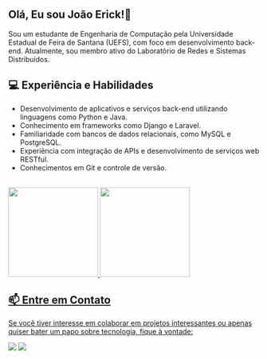 ## Olá, Eu sou João Erick!👋

Sou um estudante de Engenharia de Computação pela Universidade Estadual de Feira de Santana (UEFS), com foco em desenvolvimento back-end. Atualmente, sou membro ativo do Laboratório de Redes e Sistemas Distribuídos.

## 💻 Experiência e Habilidades

- Desenvolvimento de aplicativos e serviços back-end utilizando linguagens como Python e Java.
- Conhecimento em frameworks como Django e Laravel.
- Familiaridade com bancos de dados relacionais, como MySQL e PostgreSQL.
- Experiência com integração de APIs e desenvolvimento de serviços web RESTful.
- Conhecimentos em Git e controle de versão.

 <br>
 <div>
  <a href="https://github.com/JoaoErick">
  <img height="180em" src="https://github-readme-stats.vercel.app/api?username=JoaoErick&show_icons=true&theme=nord&include_all_commits=true&count_private=true"/>
  <img height="180em" src="https://github-readme-stats.vercel.app/api/top-langs/?username=JoaoErick&layout=compact&langs_count=7&theme=nord"/>
</div>
  
## 📫 Entre em Contato

Se você tiver interesse em colaborar em projetos interessantes ou apenas quiser bater um papo sobre tecnologia, fique à vontade:
<div> 
  <a href = "mailto:jerick1700@gmail.com"><img src="https://img.shields.io/badge/-Gmail-%23333?style=for-the-badge&logo=gmail&logoColor=white" target="_blank"></a>
  <a href="https://www.linkedin.com/in/jo%C3%A3o-erick-barbosa-9050801b0/" target="_blank"><img src="https://img.shields.io/badge/-LinkedIn-%230077B5?style=for-the-badge&logo=linkedin&logoColor=white" target="_blank"></a> 
</div>
